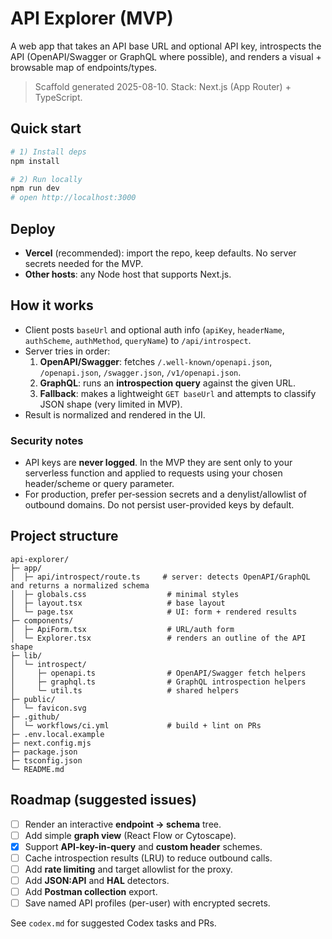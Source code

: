 # API Explorer (MVP)

A web app that takes an API base URL and optional API key, introspects the API (OpenAPI/Swagger or GraphQL where possible), and renders a visual + browsable map of endpoints/types.

> Scaffold generated 2025-08-10. Stack: Next.js (App Router) + TypeScript.

## Quick start

```bash
# 1) Install deps
npm install

# 2) Run locally
npm run dev
# open http://localhost:3000
```

## Deploy

- **Vercel** (recommended): import the repo, keep defaults. No server secrets needed for the MVP.
- **Other hosts**: any Node host that supports Next.js.

## How it works

- Client posts `baseUrl` and optional auth info (`apiKey`, `headerName`, `authScheme`, `authMethod`, `queryName`) to `/api/introspect`.
- Server tries in order:
  1. **OpenAPI/Swagger**: fetches `/.well-known/openapi.json`, `/openapi.json`, `/swagger.json`, `/v1/openapi.json`.
  2. **GraphQL**: runs an **introspection query** against the given URL.
  3. **Fallback**: makes a lightweight `GET baseUrl` and attempts to classify JSON shape (very limited in MVP).
- Result is normalized and rendered in the UI.

### Security notes

- API keys are **never logged**. In the MVP they are sent only to your serverless function and applied to requests using your chosen header/scheme or query parameter.
- For production, prefer per‑session secrets and a denylist/allowlist of outbound domains. Do not persist user-provided keys by default.

## Project structure

```
api-explorer/
├─ app/
│  ├─ api/introspect/route.ts     # server: detects OpenAPI/GraphQL and returns a normalized schema
│  ├─ globals.css                  # minimal styles
│  ├─ layout.tsx                   # base layout
│  └─ page.tsx                     # UI: form + rendered results
├─ components/
│  ├─ ApiForm.tsx                  # URL/auth form
│  └─ Explorer.tsx                 # renders an outline of the API shape
├─ lib/
│  └─ introspect/
│     ├─ openapi.ts                # OpenAPI/Swagger fetch helpers
│     ├─ graphql.ts                # GraphQL introspection helpers
│     └─ util.ts                   # shared helpers
├─ public/
│  └─ favicon.svg
├─ .github/
│  └─ workflows/ci.yml             # build + lint on PRs
├─ .env.local.example
├─ next.config.mjs
├─ package.json
├─ tsconfig.json
└─ README.md
```

## Roadmap (suggested issues)

- [ ] Render an interactive **endpoint -> schema** tree.
- [ ] Add simple **graph view** (React Flow or Cytoscape).
- [x] Support **API-key-in-query** and **custom header** schemes.
- [ ] Cache introspection results (LRU) to reduce outbound calls.
- [ ] Add **rate limiting** and target allowlist for the proxy.
- [ ] Add **JSON:API** and **HAL** detectors.
- [ ] Add **Postman collection** export.
- [ ] Save named API profiles (per-user) with encrypted secrets.

See `codex.md` for suggested Codex tasks and PRs.
